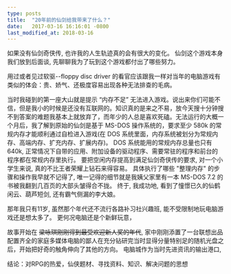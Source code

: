 ```yaml
---
type: posts
title:  "20年前的仙剑给我带来了什么？"
date:   2017-03-16 16:16:01 -0800
last_modified_at: 2018-03-16
---
```

如果没有仙剑奇侠传, 也许我的人生轨迹真的会有很大的变化。 仙剑这个游戏本身我们放到后面谈, 先聊聊我为了玩到这个游戏都付出了哪些努力。

用过或者见过软驱--floppy disc driver 的看官应该跟我一样对当年的电脑游戏有类似的体会：贵、娇气、还极度容易出现各种无法排查的毛病。

当时我碰到的第一座大山就是提示 “内存不足” 无法进入游戏。说出来你们可能不信，但是我小的时候是还没有互联网的。知识真的是来之不易，放今天搜十分钟搜不到答案的难题我基本上就放弃了，而年少的人总是喜欢死磕。无法运行的大概一个月后，我了解到原始的仙剑是基于 MS-DOS 操作系统的，要求至少 580k 的常规内存才能顺利通过自检进入游戏(在 DOS 系统里面，内存系统被划分为常规内存、高端内存、扩充内存、扩展内存)。 DOS 系统能用的常规内存总量也只有 640k, 正常情况下自带的应用、附加设备的驱动程序、需要常驻的程序和前台的程序都在常规内存里执行。 要把空闲内存提高到满足仙剑奇侠传的要求, 对一个小学生来说, 真的不比王者荣耀上钻石来得容易。 具体执行了哪些 "整理内存" 的步骤和操作我早就不记得了, 唯一记得的细节就是我姨父家里有一本 MS-DOS 7.2 的书被我翻到几百页的大部头皱得合不拢。 终于, 我成功地, 看到了憧憬已久的仙鹤闲云、葫芦短剑, 还有霸气侧漏的李大娘。

那年我只有11岁, 虽然那个年代还不流行各路补习社兴趣班, 能不受限制地玩电脑游戏还是想太多了。 更何况电脑还是个新鲜玩意， 

故事开始在 ~~梁咏琪刚刚得到最受欢迎新人奖的年代~~, 家中刚刚添置了一台联想出品配置齐全的家庭多媒体电脑的鄙人在充分钻研完当时显得分量特别足的随机光盘之后，开始把好奇的触角伸向了其他的方向。 电脑城作为当时先进资讯的输出港口,

结论：对RPG的热爱，仙侠题材、寻找资料、知识、解决问题的思想
